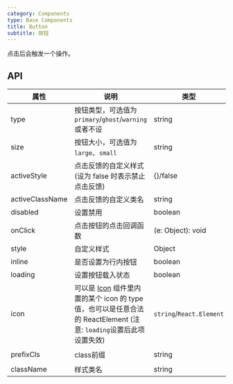 ```yaml
---
category: Components
type: Base Components
title: Button
subtitle: 按钮
---
```


点击后会触发一个操作。


## API

属性 | 说明 | 类型 | 默认值
----|-----|------|------
| type    | 按钮类型，可选值为`primary`/`ghost`/`warning`或者不设  |   string   |   -  |
| size    | 按钮大小，可选值为`large`、`small` | string | `large`|
| activeStyle  | 点击反馈的自定义样式 (设为 false 时表示禁止点击反馈) | {}/false | {} |
| activeClassName  | 点击反馈的自定义类名 | string |  |
| disabled   | 设置禁用  | boolean |    false  |
| onClick    | 点击按钮的点击回调函数 | (e: Object): void |   无  |
| style    | 自定义样式 |   Object  | 无 |
| inline     | 是否设置为行内按钮  | boolean |   false  |
| loading	   | 设置按钮载入状态	  | boolean	 | false |
| icon  | 可以是 [Icon](https://mobile.ant.design/components/icon) 组件里内置的某个 icon 的 type 值，也可以是任意合法的 ReactElement (注意: `loading`设置后此项设置失效) | `string`/`React.Element` | -  |
| prefixCls |  class前缀 | string | `am-button` |
| className |  样式类名 | string | 无 |
